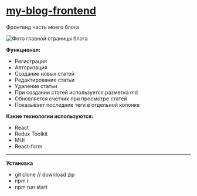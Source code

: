 # [my-blog-frontend](https://my-blog-frontend-iota.vercel.app/)

Фронтенд часть моего блога

![Фото главной страницы блога](/images/application.png)

**Функционал:**

- Регистрация
- Авторизация
- Создание новых статей
- Редактирование статьи
- Удаление статьи
- При создании статей используется разметка md
- Обновляется счетчик при просмотре статей
- Показывает последние теги в отдельной колонке

**Какие технологии используются:**

- React
- Redux Toolkit
- MUI
- React-form

---

**Установка**

- git clone // download zip
- npm i
- npm run start
